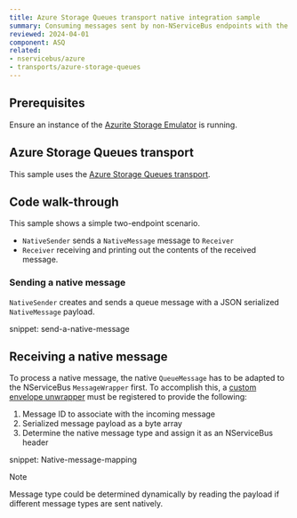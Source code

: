 ```yaml
---
title: Azure Storage Queues transport native integration sample
summary: Consuming messages sent by non-NServiceBus endpoints with the Azure Storage Queues transport
reviewed: 2024-04-01
component: ASQ
related:
- nservicebus/azure
- transports/azure-storage-queues
---
```


## Prerequisites

Ensure an instance of the [Azurite Storage Emulator](https://github.com/Azure/Azurite) is running.


## Azure Storage Queues transport

This sample uses the [Azure Storage Queues transport](/transports/azure-storage-queues).


## Code walk-through

This sample shows a simple two-endpoint scenario.

 * `NativeSender` sends a `NativeMessage` message to `Receiver`
 * `Receiver` receiving and printing out the contents of the received message.


### Sending a native message

`NativeSender` creates and sends a queue message with a JSON serialized `NativeMessage` payload.

snippet: send-a-native-message


## Receiving a native message

To process a native message, the native `QueueMessage` has to be adapted to the NServiceBus `MessageWrapper` first. To accomplish this, a [custom envelope unwrapper](/transports/azure-storage-queues/native-integration.md) must be registered to provide the following:
1. Message ID to associate with the incoming message
1. Serialized message payload as a byte array
1. Determine the native message type and assign it as an NServiceBus header

snippet: Native-message-mapping

> [!NOTE]
> Message type could be determined dynamically by reading the payload if different message types are sent natively.
